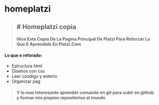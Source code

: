 # homeplatzi
> ## # Homeplatzi copia 
> #### Hice Esta Copia De La Pagina Principal De Platzi Para Reforzar Lo Que E Aprendido En Platzi.Com

#### Lo que e reforado:

- Estructura html
- Diseños con css
- Leer coodigo y enterlo
- Organizar pag 

> #### Y lo mas interesante aprender comando en git para subir en github y formar mis propios repositorios al mundo 
